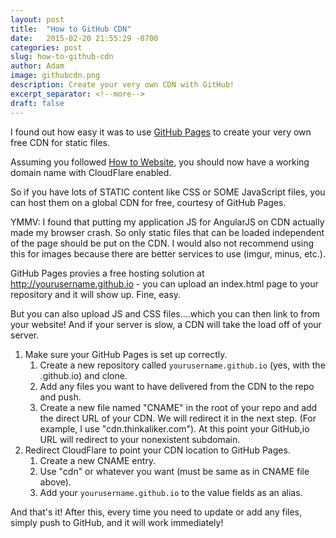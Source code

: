 ```yaml
---
layout: post
title:  "How to GitHub CDN"
date:   2015-02-20 21:55:29 -0700
categories: post
slug: how-to-github-cdn
author: Adam
image: githubcdn.png
description: Create your very own CDN with GitHub!
excerpt_separator: <!--more-->
draft: false
---
```


I found out how easy it was to use [GitHub Pages](http://pages.github.com) to create your very own free CDN for static files.

<!--more-->

Assuming you followed [How to Website](http://thinkaliker.com/blog/how-to-website), you should now have a working domain name with CloudFlare enabled.

So if you have lots of STATIC content like CSS or SOME JavaScript files, you can host them on a global CDN for free, courtesy of GitHub Pages.

YMMV: I found that putting my application JS for AngularJS on CDN actually made my browser crash. So only static files that can be loaded independent of the page should be put on the CDN. I would also not recommend using this for images because there are better services to use (imgur, minus, etc.).

GitHub Pages provies a free hosting solution at http://yourusername.github.io - you can upload an index.html page to your repository and it will show up. Fine, easy.

But you can also upload JS and CSS files....which you can then link to from your website! And if your server is slow, a CDN will take the load off of your server.

1. Make sure your GitHub Pages is set up correctly.
    1. Create a new repository called `yourusername.github.io` (yes, with the .github.io) and clone.
    2. Add any files you want to have delivered from the CDN to the repo and push.
    3. Create a new file named "CNAME" in the root of your repo and add the direct URL of your CDN. We will redirect it in the next step. (For example, I use "cdn.thinkaliker.com"). At this point your GitHub,io URL will redirect to your nonexistent subdomain.
2. Redirect CloudFlare to point your CDN location to GitHub Pages.
    1. Create a new CNAME entry.
    2. Use "cdn" or whatever you want (must be same as in CNAME file above).
    3. Add your `yourusername.github.io` to the value fields as an alias.

And that's it! After this, every time you need to update or add any files, simply push to GitHub, and it will work immediately!